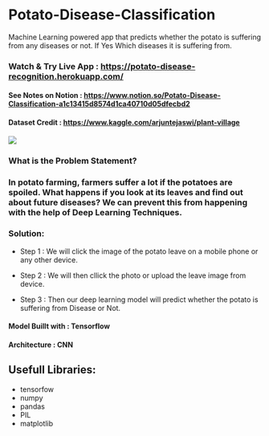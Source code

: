 # Potato-Disease-Classification
Machine Learning powered app that predicts whether the potato is suffering from any diseases or not. If Yes Which diseases it is suffering from.

### Watch & Try Live App : https://potato-disease-recognition.herokuapp.com/

#### See Notes on Notion : https://www.notion.so/Potato-Disease-Classification-a1c13415d8574d1ca40710d05dfecbd2

#### Dataset Credit : https://www.kaggle.com/arjuntejaswi/plant-village

<img src="https://scontent.fstv8-1.fna.fbcdn.net/v/t1.6435-9/183381021_3825268757571563_4493563321505875481_n.jpg?_nc_cat=110&ccb=1-5&_nc_sid=8bfeb9&_nc_ohc=czJ8uItUIPIAX9J_8JV&_nc_ht=scontent.fstv8-1.fna&oh=993f8cdb738e09f1ddc0abb33978d27c&oe=61B8036F" />

### **What is the Problem Statement?**
### In potato farming, farmers suffer a lot if the potatoes are spoiled. What happens if you look at its leaves and find out about future diseases? We can prevent this from happening with the help of Deep Learning Techniques. 

### **Solution:**
- Step 1 : We will click the image of the potato leave on a mobile phone or any other device.

- Step 2 : We will then cllick the photo or upload the leave image from device.

- Step 3 : Then our deep learning model will predict whether the potato is suffering from Disease or Not.

#### **Model Buillt with : Tensorflow** 
#### **Architecture : CNN**

## Usefull Libraries:
- tensorfow
- numpy
- pandas
- PIL
- matplotlib
